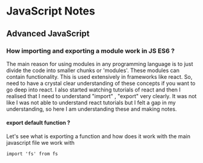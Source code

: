# JavaScript Notes

## Advanced JavaScript

### How importing and exporting a module work in JS ES6 ?

The main reason for using modules in any programming language is to just divide the code into smaller chunks or 'modules'. These modules can contain functionality. This is used extensively in frameworks like react. So, need to have a crystal clear understanding of these concepts if you want to go deep into react. I also started watching tutorials of react and then I realised that I need to understand "import" , "export" very clearly. It was not like I was not able to understand react tutorials but I felt a gap in my understanding, so here I am understanding these and making notes. 

#### export default function ?
Let's see what is exporting a function and how does it work with the main javascript file we work with

```(JavaScript)
import 'fs' from fs
```

